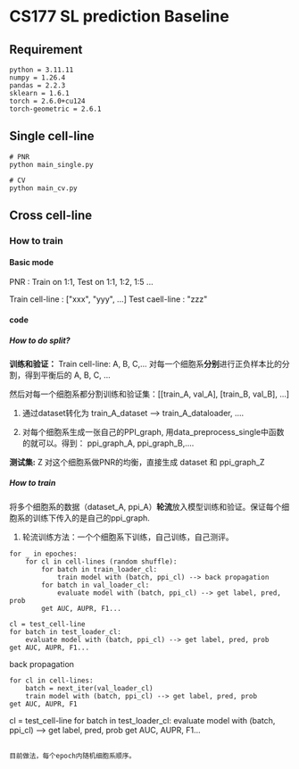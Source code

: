 # CS177 SL prediction Baseline

## Requirement
```
python = 3.11.11
numpy = 1.26.4
pandas = 2.2.3
sklearn = 1.6.1
torch = 2.6.0+cu124 
torch-geometric = 2.6.1
```

## Single cell-line
```
# PNR
python main_single.py

# CV
python main_cv.py
```

## Cross cell-line

### How to train

#### Basic mode

PNR : Train on 1:1, Test on 1:1, 1:2, 1:5  ...

Train cell-line : ["xxx", "yyy", ...]
Test caell-line : "zzz"

#### code

##### How to do split?

**训练和验证：**
Train cell-line: A, B, C,...
对每一个细胞系**分别**进行正负样本比的分割，得到平衡后的 A, B, C, ...

然后对每一个细胞系都分割训练和验证集：[[train_A, val_A], [train_B, val_B], ...]

1. 通过dataset转化为 train_A_dataset --> train_A_dataloader, ....

2. 对每个细胞系生成一张自己的PPI_graph, 用data_preprocess_single中函数的就可以。得到： ppi_graph_A, ppi_graph_B,....

**测试集:** Z
对这个细胞系做PNR的均衡，直接生成 dataset 和 ppi_graph_Z


##### How to train

将多个细胞系的数据（dataset_A, ppi_A）**轮流**放入模型训练和验证。保证每个细胞系的训练下传入的是自己的ppi_graph.

1. 轮流训练方法：一个个细胞系下训练，自己训练，自己测评。
```
for _ in epoches:
    for cl in cell-lines (random shuffle):
        for batch in train_loader_cl:
            train model with (batch, ppi_cl) --> back propagation
        for batch in val_loader_cl:
            evaluate model with (batch, ppi_cl) --> get label, pred, prob
        get AUC, AUPR, F1...

cl = test_cell-line
for batch in test_loader_cl:
    evaluate model with (batch, ppi_cl) --> get label, pred, prob
get AUC, AUPR, F1...

```

<!-- 2. 以batch为单位，细胞系混合训练：需要在最开始同一batch数量，所有细胞系得按照最短的细胞系进行截断。
```
for _ in epoches:
    for cl in cell-lines:
        batch = next_iter(train_loader_cl)
        train model with (batch, ppi_cl) --> back propagation
    for cl in cell-lines:
        batch = next_iter(val_loader_cl)
        train model with (batch, ppi_cl) --> get label, pred, prob
    get AUC, AUPR, F1

cl = test_cell-line
for batch in test_loader_cl:
    evaluate model with (batch, ppi_cl) --> get label, pred, prob
get AUC, AUPR, F1...
``` -->

目前做法，每个epoch内随机细胞系顺序。